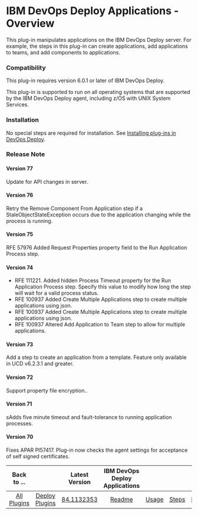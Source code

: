 
# IBM DevOps Deploy Applications - Overview


This plug-in manipulates applications on the IBM DevOps Deploy server. For example, the steps in this plug-in can create applications, add applications to teams, and add components to applications.

### Compatibility

This plug-in requires version 6.0.1 or later of IBM DevOps Deploy.

This plug-in is supported to run on all operating systems that are supported by the IBM DevOps Deploy agent, including z/OS with UNIX System Services.

### Installation

No special steps are required for installation. See [Installing plug-ins in DevOps Deploy](https://community.ibm.com/community/user/wasdevops/blogs/laurel-dickson-bull1/2022/06/13/install-plugins "Installing plug-ins in DevOps Deploy").

### Release Note

#### Version 77

Update for API changes in server.

#### Version 76

Retry the Remove Component From Application step if a StaleObjectStateException occurs due to the application changing while the process is running.

#### Version 75

RFE 57976 Added Request Properties property field to the Run Application Process step.

#### Version 74

* RFE 111221. Added hidden Process Timeout property for the Run Application Process step. Specify this value to modify how long the step will wait for a valid process status.
* RFE 100937 Added Create Multiple Applications step to create multiple applications using json.
* RFE 100937 Added Create Multiple Applications step to create multiple applications using json.
* RFE 100937 Altered Add Application to Team step to allow for multiple applications.

#### Version 73

Add a step to create an application from a template. Feature only available in UCD v6.2.3.1 and greater.

#### Version 72

Support property file encryption..

#### Version 71

sAdds five minute timeout and fault-tolerance to running application processes.

#### Version 70

Fixes APAR PI57417. Plug-in now checks the agent settings for acceptance of self signed certificates.


|Back to ...||Latest Version|IBM DevOps Deploy Applications ||||
| :---: | :---: | :---: | :---: | :---: | :---: | :---: |
|[All Plugins](../../index.md)|[Deploy Plugins](../README.md)|[84.1132353](https://raw.githubusercontent.com/UrbanCode/IBM-UCD-PLUGINS/main/files/uDeploy-Application/ucd-uDeploy-Application-84.1132353.zip)|[Readme](README.md)|[Usage](usage.md)|[Steps](steps.md)|[Downloads](downloads.md)|
